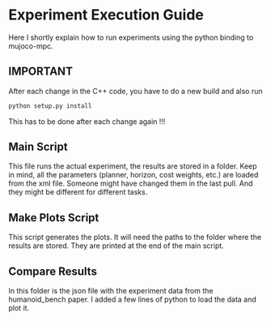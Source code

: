 # Experiment Execution Guide

Here I shortly explain how to run experiments using the python binding to mujoco-mpc.
## IMPORTANT

After each change in the C++ code, you have to do a new build and also run 
```bash
python setup.py install
```
This has to be done after each change again !!!

## Main Script

This file runs the actual experiment, the results are stored in a folder. 
Keep in mind, all the parameters (planner, horizon, cost weights, etc.) are loaded from the xml file. Someone might have changed them in the last pull. And they might be different for different tasks. 

## Make Plots Script
This script generates the plots. It will need the paths to the folder where the results are stored. They are printed at the end of the main script.

## Compare Results
In this folder is the json file with the experiment data from the humanoid_bench paper. I added a few lines of python to load the data and plot it. 